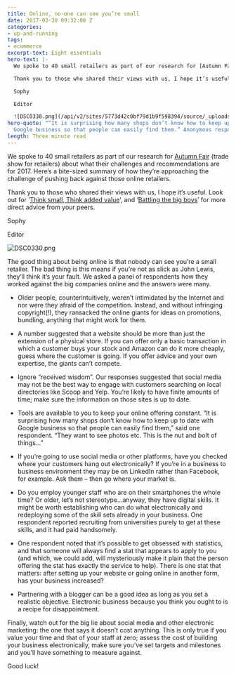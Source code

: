 ```yaml
---
title: Online, no-one can see you’re small
date: 2017-03-30 09:32:00 Z
categories:
- up-and-running
tags:
- ecommerce
excerpt-text: Eight essentials
hero-text: |-
  We spoke to 40 small retailers as part of our research for [Autumn Fair](https://www.autumnfair.com/) (trade show for retailers) about what their challenges and recommendations are for 2017. Here’s a bite-sized summary of how they’re approaching the challenge of pushing back against those online retailers.

  Thank you to those who shared their views with us, I hope it’s useful. Look out for ‘[Think small, Think added value](http://insideretail.com/articles/think-small-think-added-value)’, and ‘[Battling the big boys](http://insideretail.com/articles/battling-the-big-boys/)’ for more direct advice from your peers.

  Sophy

  Editor

  ![DSC0330.png](/api/v2/sites/5773d42c0bf79d1b9f598394/source/_uploads/DSC0330.png?download)
hero-quote: "“It is surprising how many shops don’t know how to keep up to date with
  Google business so that people can easily find them.” Anonymous respondent"
length: Three minute read
---
```


We spoke to 40 small retailers as part of our research for [Autumn Fair](https://www.autumnfair.com/) (trade show for retailers) about what their challenges and recommendations are for 2017. Here’s a bite-sized summary of how they’re approaching the challenge of pushing back against those online retailers.

Thank you to those who shared their views with us, I hope it’s useful. Look out for ‘[Think small, Think added value](http://insideretail.com/articles/think-small-think-added-value)’, and ‘[Battling the big boys](http://insideretail.com/articles/battling-the-big-boys/)’ for more direct advice from your peers.

Sophy

Editor

![DSC0330.png](/uploads/DSC0330.png)

The good thing about being online is that nobody can see you’re a small retailer. The bad thing is this means if you’re not as slick as John Lewis, they’ll think it’s your fault. We asked a panel of respondents how they worked against the big companies online and the answers were many.

* Older people, counterintuitively, weren’t intimidated by the Internet and nor were they afraid of the competition. Instead, and without infringing copyright(!), they ransacked the online giants for ideas on promotions, bundling, anything that might work for them.

* A number suggested that a website should be more than just the extension of a physical store. If you can offer only a basic transaction in which a customer buys your stock and Amazon can do it more cheaply, guess where the customer is going. If you offer advice and your own expertise, the giants can’t compete.

* Ignore “received wisdom”. Our responses suggested that social media may not be the best way to engage with customers searching on local directories like Scoop and Yelp. You’re likely to have finite amounts of time; make sure the information on those sites is up to date.

* Tools are available to you to keep your online offering constant. “It is surprising how many shops don’t know how to keep up to date with Google business so that people can easily find them,” said one respondent. “They want to see photos etc. This is the nut and bolt of things…”

* If you’re going to use social media or other platforms, have you checked where your customers hang out electronically? If you’re in a business to business environment they may be on LinkedIn rather than Facebook, for example. Ask them – then go where your market is.

* Do you employ younger staff who are on their smartphones the whole time? Or older, let’s not stereotype…anyway, they have digital skills. It might be worth establishing who can do what electronically and redeploying some of the skill sets already in your business. One respondent reported recruiting from universities purely to get at these skills, and it had paid handsomely.

* One respondent noted that it’s possible to get obsessed with statistics, and that someone will always find a stat that appears to apply to you (and which, we could add, will mysteriously make it plain that the person offering the stat has exactly the service to help). There is one stat that matters: after setting up your website or going online in another form, has your business increased?

* Partnering with a blogger can be a good idea as long as you set a realistic objective. Electronic business because you think you ought to is a recipe for disappointment.

Finally, watch out for the big lie about social media and other electronic marketing: the one that says it doesn’t cost anything. This is only true if you value your time and that of your staff at zero; assess the cost of building your business electronically, make sure you’ve set targets and milestones and you’ll have something to measure against.

Good luck!